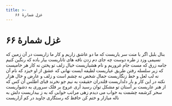 ```yaml
---
title: >-
    غزل شمارهٔ ۶۶
---
```

# غزل شمارهٔ ۶۶

بنال بلبل اگر با منت سر یاریست
که ما دو عاشق زاریم و کار ما زاریست
در آن زمین که نسیمی وزد ز طره دوست
چه جای دم زدن نافه های تاتاریست
بیار باده که رنگین کنیم جامه زرق
که مست جام غروریم و نام هشیاریست
خیال زلف تو پختن نه کار هر خامیست
که زیر سلسله رفتن طریق عیاریست
لطیفه ایست نهانی که عشق از او خیزد
که نام آن نه لب لعل و خط زنگاریست
جمال شخص نه چشم است و زلف و عارض و خال
هزار نکته در این کار و بار دلداریست
قلندران حقیقت به نیم جو نخرند
قبای اطلس آن کس که از هنر عاریست
بر آستان تو مشکل توان رسید آری
عروج بر فلک سروری به دشواریست
سحر کرشمه چشمت به خواب می دیدم
زهی مراتب خوابی که به ز بیداریست
دلش به ناله میازار و ختم کن حافظ
که رستگاری جاوید در کم آزاریست
